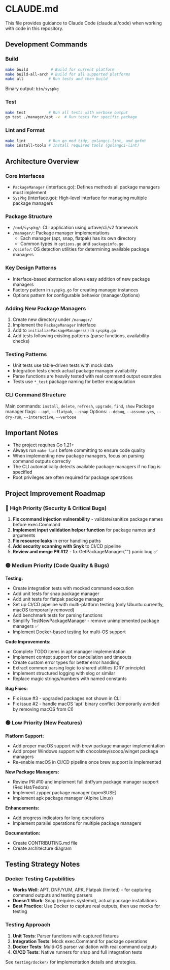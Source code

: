 # CLAUDE.md

This file provides guidance to Claude Code (claude.ai/code) when working with code in this repository.

## Development Commands

### Build
```bash
make build          # Build for current platform
make build-all-arch # Build for all supported platforms
make all           # Run tests and then build
```

Binary output: `bin/syspkg`

### Test
```bash
make test          # Run all tests with verbose output
go test ./manager/apt -v  # Run tests for specific package
```

### Lint and Format
```bash
make lint          # Run go mod tidy, golangci-lint, and gofmt
make install-tools # Install required tools (golangci-lint)
```

## Architecture Overview

### Core Interfaces
- `PackageManager` (interface.go): Defines methods all package managers must implement
- `SysPkg` (interface.go): High-level interface for managing multiple package managers

### Package Structure
- `/cmd/syspkg/`: CLI application using urfave/cli/v2 framework
- `/manager/`: Package manager implementations
  - Each manager (apt, snap, flatpak) has its own directory
  - Common types in `options.go` and `packageinfo.go`
- `/osinfo/`: OS detection utilities for determining available package managers

### Key Design Patterns
- Interface-based abstraction allows easy addition of new package managers
- Factory pattern in `syspkg.go` for creating manager instances
- Options pattern for configurable behavior (manager.Options)

### Adding New Package Managers
1. Create new directory under `/manager/`
2. Implement the `PackageManager` interface
3. Add to `initializePackageManagers()` in `syspkg.go`
4. Add tests following existing patterns (parse functions, availability checks)

### Testing Patterns
- Unit tests use table-driven tests with mock data
- Integration tests check actual package manager availability
- Parse functions are heavily tested with real command output examples
- Tests use `*_test` package naming for better encapsulation

### CLI Command Structure
Main commands: `install`, `delete`, `refresh`, `upgrade`, `find`, `show`
Package manager flags: `--apt`, `--flatpak`, `--snap`
Options: `--debug`, `--assume-yes`, `--dry-run`, `--interactive`, `--verbose`

## Important Notes

- The project requires Go 1.21+ 
- Always run `make lint` before committing to ensure code quality
- When implementing new package managers, focus on parsing command outputs correctly
- The CLI automatically detects available package managers if no flag is specified
- Root privileges are often required for package operations

## Project Improvement Roadmap

### 🔴 High Priority (Security & Critical Bugs)
1. **Fix command injection vulnerability** - validate/sanitize package names before exec.Command
2. **Implement input validation helper function** for package names and arguments
3. **Fix resource leaks** in error handling paths
4. **Add security scanning with Snyk** to CI/CD pipeline
5. **Review and merge PR #12** - fix GetPackageManager("") panic bug ✅

### 🟡 Medium Priority (Code Quality & Bugs)
**Testing:**
- Create integration tests with mocked command execution
- Add unit tests for snap package manager
- Add unit tests for flatpak package manager
- Set up CI/CD pipeline with multi-platform testing (only Ubuntu currently, macOS temporarily removed)
- Add benchmark tests for parsing functions
- Simplify TestNewPackageManager - remove unimplemented package managers ✅
- Implement Docker-based testing for multi-OS support

**Code Improvements:**
- Complete TODO items in apt manager implementation
- Implement context support for cancellation and timeouts
- Create custom error types for better error handling
- Extract common parsing logic to shared utilities (DRY principle)
- Implement structured logging with slog or similar
- Replace magic strings/numbers with named constants

**Bug Fixes:**
- Fix issue #3 - upgraded packages not shown in CLI
- Fix issue #2 - handle macOS 'apt' binary conflict (temporarily avoided by removing macOS from CI)

### 🟢 Low Priority (New Features)
**Platform Support:**
- Add proper macOS support with brew package manager implementation
- Add proper Windows support with chocolatey/scoop/winget package managers
- Re-enable macOS in CI/CD pipeline once brew support is implemented

**New Package Managers:**
- Review PR #10 and implement full dnf/yum package manager support (Red Hat/Fedora)
- Implement zypper package manager (openSUSE)
- Implement apk package manager (Alpine Linux)

**Enhancements:**
- Add progress indicators for long operations
- Implement parallel operations for multiple package managers

**Documentation:**
- Create CONTRIBUTING.md file
- Create architecture diagram

## Testing Strategy Notes

### Docker Testing Capabilities
- **Works Well**: APT, DNF/YUM, APK, Flatpak (limited) - for capturing command outputs and testing parsers
- **Doesn't Work**: Snap (requires systemd), actual package installations
- **Best Practice**: Use Docker to capture real outputs, then use mocks for testing

### Testing Approach
1. **Unit Tests**: Parser functions with captured fixtures
2. **Integration Tests**: Mock exec.Command for package operations
3. **Docker Tests**: Multi-OS parser validation with real command outputs
4. **CI/CD Tests**: Native runners for snap and full integration tests

See `testing/docker/` for implementation details and strategies.